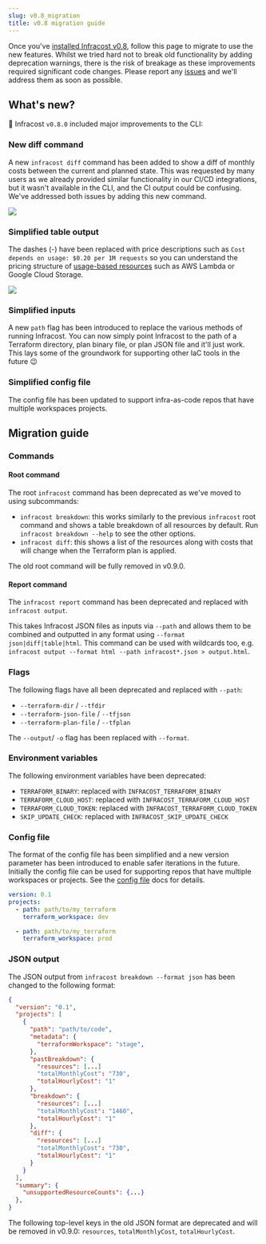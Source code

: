 ```yaml
---
slug: v0.8_migration
title: v0.8 migration guide
---
```


Once you've [installed Infracost v0.8](/docs/#1-install-infracost), follow this page to migrate to use the new features. Whilst we tried hard not to break old functionality by adding deprecation warnings, there is the risk of breakage as these improvements required significant code changes. Please report any [issues](https://github.com/infracost/infracost/issues/new) and we'll address them as soon as possible.

## What's new?

🚀 Infracost `v0.8.0` included major improvements to the CLI:

### New diff command

A new `infracost diff` command has been added to show a diff of monthly costs between the current and planned state. This was requested by many users as we already provided similar functionality in our CI/CD integrations, but it wasn't available in the CLI, and the CI output could be confusing. We've addressed both issues by adding this new command.

<img src="https://raw.githubusercontent.com/infracost/infracost/feat/path-flag/.github/assets/diff_screenshot.png" />

### Simplified table output

The dashes (-) have been replaced with price descriptions such as `Cost depends on usage: $0.20 per 1M requests` so you can understand the pricing structure of [usage-based resources](/docs/usage_based_resources) such as AWS Lambda or Google Cloud Storage.

<img src="https://raw.githubusercontent.com/infracost/infracost/feat/path-flag/.github/assets/breakdown_screenshot.png" />

### Simplified inputs

A new `path` flag has been introduced to replace the various methods of running Infracost. You can now simply point Infracost to the path of a Terraform directory, plan binary file, or plan JSON file and it'll just work. This lays some of the groundwork for supporting other IaC tools in the future 😉

### Simplified config file

The config file has been updated to support infra-as-code repos that have multiple workspaces projects.

## Migration guide

### Commands

#### Root command

The root `infracost` command has been deprecated as we've moved to using subcommands:
- `infracost breakdown`: this works similarly to the previous `infracost` root command and shows a table breakdown of all resources by default. Run `infracost breakdown --help` to see the other options.
- `infracost diff`: this shows a list of the resources along with costs that will change when the Terraform plan is applied.

The old root command will be fully removed in v0.9.0.

#### Report command

The `infracost report` command has been deprecated and replaced with `infracost output`.

This takes Infracost JSON files as inputs via `--path` and allows them to be combined and outputted in any format using `--format json|diff|table|html`. This command can be used with wildcards too, e.g. `infracost output --format html --path infracost*.json > output.html`.

### Flags

The following flags have all been deprecated and replaced with `--path`:

- `--terraform-dir` / `--tfdir`
- `--terraform-json-file` / `--tfjson`
- `--terraform-plan-file` / `--tfplan`

The `--output`/ `-o` flag has been replaced with `--format`.

### Environment variables

The following environment variables have been deprecated:

- `TERRAFORM_BINARY`: replaced with `INFRACOST_TERRAFORM_BINARY`
- `TERRAFORM_CLOUD_HOST`: replaced with `INFRACOST_TERRAFORM_CLOUD_HOST`
- `TERRAFORM_CLOUD_TOKEN`: replaced with `INFRACOST_TERRAFORM_CLOUD_TOKEN`
- `SKIP_UPDATE_CHECK`: replaced with `INFRACOST_SKIP_UPDATE_CHECK`

### Config file

The format of the config file has been simplified and a new version parameter has been introduced to enable safer iterations in the future. Initially the config file can be used for supporting repos that have multiple workspaces or projects. See the [config file](/docs/multi_project/config_file) docs for details.

```yaml
version: 0.1
projects:
  - path: path/to/my_terraform
    terraform_workspace: dev

  - path: path/to/my_terraform
    terraform_workspace: prod
```

### JSON output

The JSON output from `infracost breakdown --format json` has been changed to the following format:

```json
{
  "version": "0.1",
  "projects": [
    {
      "path": "path/to/code",
      "metadata": {
        "terraformWorkspace": "stage",
      },
      "pastBreakdown": {
        "resources": [...]
        "totalMonthlyCost": "730",
        "totalHourlyCost": "1"
      },
      "breakdown": {
        "resources": [...]
        "totalMonthlyCost": "1460",
        "totalHourlyCost": "1"
      },
      "diff": {
        "resources": [...]
        "totalMonthlyCost": "730",
        "totalHourlyCost": "1"
      }
    }
  ],
  "summary": {
    "unsupportedResourceCounts": {...}
  },
}
```

The following top-level keys in the old JSON format are deprecated and will be removed in v0.9.0: `resources`, `totalMonthlyCost`, `totalHourlyCost`.

